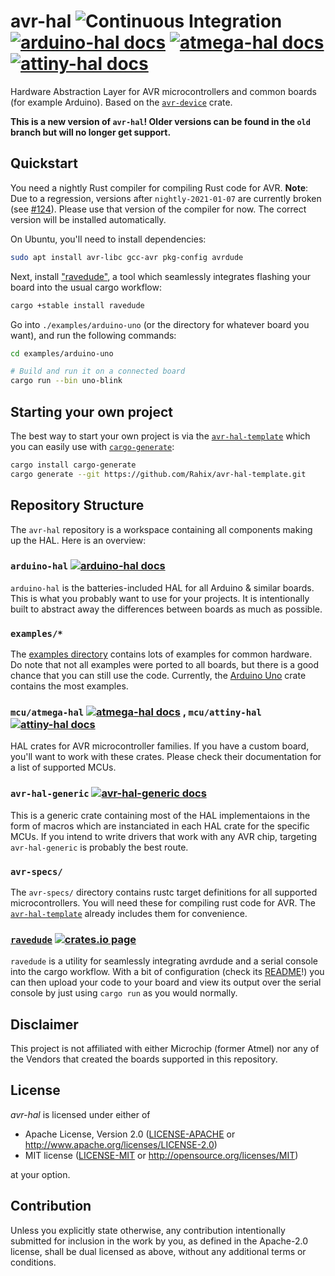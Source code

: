 avr-hal ![Continuous Integration](https://github.com/Rahix/avr-hal/workflows/Continuous%20Integration/badge.svg) [![arduino-hal docs](https://img.shields.io/badge/docs-arduino--hal-4d76ae)][arduino-hal docs] [![atmega-hal docs](https://img.shields.io/badge/docs-atmega--hal-4d76ae)][atmega-hal docs] [![attiny-hal docs](https://img.shields.io/badge/docs-attiny--hal-4d76ae)][attiny-hal docs]
=======
Hardware Abstraction Layer for AVR microcontrollers and common boards (for example Arduino).  Based on the [`avr-device`](https://github.com/Rahix/avr-device) crate.

**This is a new version of `avr-hal`!  Older versions can be found in the `old` branch but will no longer get support.**

## Quickstart
You need a nightly Rust compiler for compiling Rust code for AVR.  **Note**: Due to a regression, versions after `nightly-2021-01-07` are currently broken (see [#124](https://github.com/Rahix/avr-hal/issues/124)).  Please use that version of the compiler for now. The correct version will be installed automatically.

On Ubuntu, you'll need to install dependencies:

```bash
sudo apt install avr-libc gcc-avr pkg-config avrdude
```

Next, install ["ravedude"](./ravedude), a tool which seamlessly integrates flashing your board into the usual cargo workflow:

```bash
cargo +stable install ravedude
```

Go into `./examples/arduino-uno` (or the directory for whatever board you want), and run the following commands:

```bash
cd examples/arduino-uno

# Build and run it on a connected board
cargo run --bin uno-blink
```

## Starting your own project
The best way to start your own project is via the [`avr-hal-template`](https://github.com/Rahix/avr-hal-template) which you can easily use with [`cargo-generate`](https://github.com/cargo-generate/cargo-generate):

```bash
cargo install cargo-generate
cargo generate --git https://github.com/Rahix/avr-hal-template.git
```

## Repository Structure
The `avr-hal` repository is a workspace containing all components making up the HAL.  Here is an overview:

### `arduino-hal` [![arduino-hal docs](https://img.shields.io/badge/docs-git-4d76ae)][arduino-hal docs]
`arduino-hal` is the batteries-included HAL for all Arduino & similar boards.  This is what you probably want to use for your projects.  It is intentionally built to abstract away the differences between boards as much as possible.

### `examples/*`
The [examples directory](./examples) contains lots of examples for common hardware.  Do note that not all examples were ported to all boards, but there is a good chance that you can still use the code.  Currently, the [Arduino Uno](./examples/arduino-uno/) crate contains the most examples.

### `mcu/atmega-hal` [![atmega-hal docs](https://img.shields.io/badge/docs-git-4d76ae)][atmega-hal docs] , `mcu/attiny-hal` [![attiny-hal docs](https://img.shields.io/badge/docs-git-4d76ae)][attiny-hal docs]
HAL crates for AVR microcontroller families.  If you have a custom board, you'll want to work with these crates.  Please check their documentation for a list of supported MCUs.

### `avr-hal-generic` [![avr-hal-generic docs](https://img.shields.io/badge/docs-git-4d76ae)][avr-hal-generic docs]
This is a generic crate containing most of the HAL implementaions in the form of macros which are instanciated in each HAL crate for the specific MCUs.  If you intend to write drivers that work with any AVR chip, targeting `avr-hal-generic` is probably the best route.

### `avr-specs/`
The `avr-specs/` directory contains rustc target definitions for all supported microcontrollers.  You will need these for compiling rust code for AVR.  The [`avr-hal-template`](https://github.com/Rahix/avr-hal-template) already includes them for convenience.

### [`ravedude`](./ravedude) [![crates.io page](https://img.shields.io/crates/v/ravedude.svg)](https://crates.io/crates/ravedude)
`ravedude` is a utility for seamlessly integrating avrdude and a serial console into the cargo workflow.  With a bit of configuration (check its [README](./ravedude/README.md)!) you can then upload your code to your board and view its output over the serial console by just using `cargo run` as you would normally.

[avr-hal-generic docs]: https://rahix.github.io/avr-hal/avr_hal_generic/index.html
[arduino-hal docs]: https://rahix.github.io/avr-hal/arduino_hal/index.html
[atmega-hal docs]: https://rahix.github.io/avr-hal/atmega_hal/index.html
[attiny-hal docs]: https://rahix.github.io/avr-hal/attiny_hal/index.html

## Disclaimer
This project is not affiliated with either Microchip (former Atmel) nor any of the Vendors that created the boards supported in this repository.

## License
*avr-hal* is licensed under either of

 * Apache License, Version 2.0 ([LICENSE-APACHE](LICENSE-APACHE) or http://www.apache.org/licenses/LICENSE-2.0)
 * MIT license ([LICENSE-MIT](LICENSE-MIT) or http://opensource.org/licenses/MIT)

at your option.

## Contribution
Unless you explicitly state otherwise, any contribution intentionally submitted for inclusion in the work by you, as defined in the Apache-2.0 license, shall be dual licensed as above, without any additional terms or conditions.
